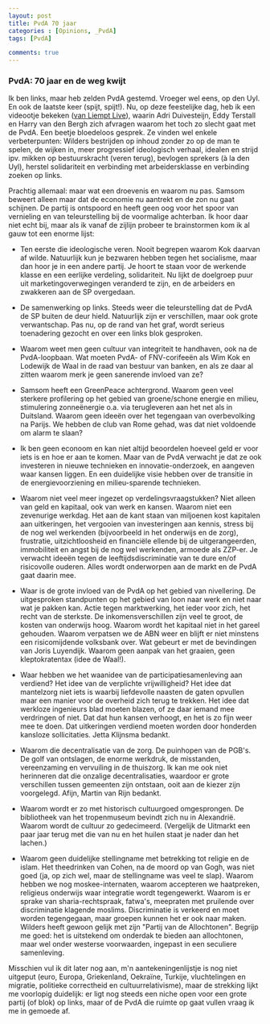 ```yaml
---
layout: post
title: PvdA 70 jaar
categories : [Opinions, _PvdA]
tags: [PvdA]

comments: true
---
```


### PvdA: 70 jaar en de weg kwijt

Ik ben links, maar heb zelden PvdA gestemd. Vroeger wel eens, op den Uyl. En ook de laatste keer (spijt, spijt!). Nu, op deze feestelijke dag, heb ik een videootje bekeken 
([van Liempt Live](http://www.rtlz.nl/tv/laatste-videos/pvda-krasse-knar-broze-bejaarde)), waarin Adri Duivesteijn, Eddy Terstall en Harry van den Bergh zich afvragen waarom het toch zo slecht gaat met de PvdA. Een beetje bloedeloos gesprek. Ze vinden wel enkele verbeterpunten: Wilders bestrijden op inhoud zonder zo op de man te spelen, de wijken in, meer progressief ideologisch verhaal, idealen en strijd ipv. mikken op bestuurskracht (veren terug), bevlogen sprekers (à la den Uyl), herstel solidariteit en verbinding met arbeidersklasse en verbinding zoeken op links.

Prachtig allemaal: maar wat een droevenis en waarom nu pas. Samsom beweert alleen maar dat de economie nu aantrekt en de zon nu gaat schijnen.  De partij is ontspoord en heeft geen oog voor het spoor van vernieling en  van teleurstelling bij de voormalige achterban. Ik hoor daar niet echt bij, maar als ik vanaf de zijlijn probeer te brainstormen kom ik al gauw tot een enorme lijst:  

* Ten eerste die ideologische veren. Nooit begrepen waarom Kok daarvan af wilde. Natuurlijk kun je bezwaren hebben tegen het socialisme, maar dan hoor je in een andere partij. Je hoort te staan voor de werkende klasse en een eerlijke verdeling, solidariteit. Nu lijkt de doelgroep puur uit marketingoverwegingen veranderd te zijn, en de arbeiders en zwakkeren aan de SP overgedaan.

* De samenwerking op links. Steeds weer die teleurstelling dat de PvdA de SP buiten de deur hield. Natuurlijk zijn er verschillen, maar ook grote verwantschap. Pas nu, op de rand van het graf, wordt serieus toenadering gezocht en over een links blok gesproken.

* Waarom weet men geen cultuur van integriteit te handhaven, ook na de PvdA-loopbaan. Wat moeten PvdA- of FNV-corifeeën als Wim Kok en Lodewijk de Waal in de raad van bestuur van banken, en als ze daar al zitten waarom merk je geen sanerende invloed van ze?

* Samsom heeft een GreenPeace achtergrond. Waarom geen veel sterkere profilering op het gebied van groene/schone energie en milieu, stimulering zonneënergie o.a. via terugleveren aan het net als in Duitsland. Waarom geen ideeën over het tegengaan van overbevolking na Parijs. We hebben de club van Rome gehad, was dat niet voldoende om alarm te slaan?

* Ik ben geen econoom en kan niet altijd beoordelen hoeveel geld er voor iets is en hoe er aan te komen. Maar van de PvdA verwacht je dat ze ook investeren in nieuwe technieken en innovatie-onderzoek, en aangeven waar kansen liggen. En een duidelijke visie hebben over de transitie in de energievoorziening en milieu-sparende technieken.

* Waarom niet veel meer ingezet op verdelingsvraagstukken? Niet alleen van geld en kapitaal, ook van werk en kansen. Waarom niet een zevenurige werkdag. Het aan de kant staan van miljoenen kost kapitalen aan uitkeringen, het vergooien van investeringen aan kennis, stress bij de nog wel werkenden (bijvoorbeeld in het onderwijs en de zorg), frustratie, uitzichtloosheid en financiële ellende bij de uitgerangeerden, immobiliteit en angst bij de nog wel werkenden, armoede als ZZP-er. Je verwacht ideeën tegen de leeftijdsdiscriminatie van te dure en/of risicovolle ouderen. Alles wordt onderworpen aan de markt en de PvdA gaat daarin mee.

* Waar is de grote invloed van de PvdA op het gebied van nivellering. De uitgesproken standpunten op het gebied van loon naar werk en niet naar wat je pakken kan. Actie tegen marktwerking, het ieder voor zich, het recht van de sterkste. De inkomensverschillen zijn veel te groot, de kosten van onderwijs hoog. Waarom wordt het kapitaal niet in het gareel gehouden. Waarom verpatsen we de ABN weer en blijft er niet minstens een risicomijdende volksbank over. Wat gebeurt er met de bevindingen van Joris Luyendijk. Waarom geen aanpak van het graaien, geen kleptokratentax (idee de Waal!).

* Waar hebben we het waanidee van de participatiesamenleving aan verdiend? Het idee van de verplichte vrijwilligheid? Het idee dat mantelzorg niet iets is waarbij liefdevolle naasten de gaten opvullen maar een manier voor de overheid zich terug te trekken. Het idee dat werkloze ingenieurs blad moeten blazen, of ze daar iemand mee verdringen of niet. Dat dat hun kansen verhoogt, en het is zo fijn weer mee te doen. Dat uitkeringen verdiend moeten worden door honderden kansloze sollicitaties. Jetta Klijnsma bedankt.

* Waarom die decentralisatie van de zorg. De puinhopen van de PGB's. De golf van ontslagen, de enorme werkdruk, de misstanden, vereenzaming en vervuiling in de thuiszorg. Ik kan me ook niet herinneren dat die onzalige decentralisaties, waardoor er grote verschillen tussen gemeenten zijn ontstaan, ooit aan de kiezer zijn voorgelegd. Afijn, Martin van Rijn bedankt.

* Waarom wordt er zo met historisch cultuurgoed omgesprongen. De bibliotheek van het tropenmuseum bevindt zich nu in Alexandrië. Waarom wordt de cultuur zo gedecimeerd. (Vergelijk de Uitmarkt een paar jaar terug met die van nu en het huilen staat je nader dan het lachen.)

* Waarom geen duidelijke stellingname met betrekking tot religie en de islam. Het theedrinken van Cohen, na de moord op van Gogh, was niet goed (ja, op zich wel, maar de stellingname was veel te slap). Waarom hebben we nog moskee-internaten, waarom accepteren we haatpreken, religieus onderwijs waar integratie wordt tegengewerkt. Waarom is er sprake van sharia-rechtspraak, fatwa's, meepraten met pruilende over discriminatie klagende moslims. Discriminatie is verkeerd en moet worden tegengegaan, maar groepen kunnen het er ook naar maken. Wilders heeft gewoon gelijk met zijn "Partij van de Allochtonen". Begrijp me goed: het is uitstekend om onderdak te bieden aan allochtonen, maar wel onder westerse voorwaarden, ingepast in een seculiere samenleving. 

Misschien vul ik dit later nog aan, m'n aantekeningenlijstje is nog niet uitgeput (euro, Europa, Griekenland, Oekra&iuml;ne, Turkije, vluchtelingen en migratie, politieke correctheid en cultuurrelativisme), maar de strekking lijkt me voorlopig duidelijk: er ligt nog steeds een niche open voor een grote partij (of blok) op links, maar of de PvdA die ruimte op gaat vullen vraag ik me in gemoede af. 
